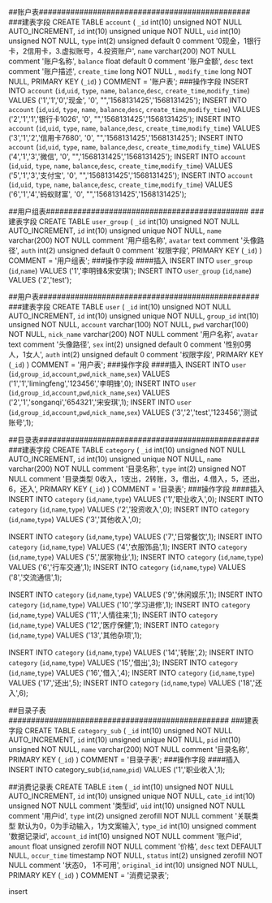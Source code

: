 
##账户表###############################################
###建表字段
CREATE TABLE `account` (
  `_id` int(10) unsigned NOT NULL AUTO_INCREMENT,
  `id` int(10) unsigned unique  NOT NULL,
  `uid` int(10) unsigned NOT NULL,
  `type` int(2) unsigned default 0 comment '0现金，1银行卡，2信用卡，3.虚拟账号，4.投资账户',
  `name` varchar(200)   NOT NULL comment '账户名称',
  `balance`  float default 0 comment '账户金额',
  `desc` text  comment '账户描述',
  `create_time` long NOT NULL ,
  `modify_time` long  NOT NULL,
    PRIMARY KEY (`_id`)
) COMMENT = '账户表';
###操作字段
INSERT INTO `account` (`id`,`uid`, `type`, `name`, `balance`,`desc`, `create_time`,`modify_time`) 
VALUES ('1','1','0','现金', '0', "",'1568131425','1568131425');
INSERT INTO `account` (`id`,`uid`, `type`, `name`, `balance`,`desc`, `create_time`,`modify_time`) 
VALUES ('2','1','1','银行卡1026', '0', "",'1568131425','1568131425');
INSERT INTO `account` (`id`,`uid`, `type`, `name`, `balance`,`desc`, `create_time`,`modify_time`) 
VALUES ('3','1','2','信用卡7680', '0', "",'1568131425','1568131425');
INSERT INTO `account` (`id`,`uid`, `type`, `name`, `balance`,`desc`, `create_time`,`modify_time`) 
VALUES ('4','1','3','微信', '0', "",'1568131425','1568131425');
INSERT INTO `account` (`id`,`uid`, `type`, `name`, `balance`,`desc`, `create_time`,`modify_time`) 
VALUES ('5','1','3','支付宝', '0', "",'1568131425','1568131425');
INSERT INTO `account` (`id`,`uid`, `type`, `name`, `balance`,`desc`, `create_time`,`modify_time`) 
VALUES ('6','1','4','蚂蚁财富', '0', "",'1568131425','1568131425');

##用户组表#############################################
###建表字段
CREATE TABLE `user_group` (
  `_id` int(10) unsigned NOT NULL AUTO_INCREMENT,
  `id` int(10) unsigned unique  NOT NULL,
  `name` varchar(200) NOT NULL comment '用户组名称',
    `avatar`  text comment '头像路径',
  `auth` int(2) unsigned default 0 comment '权限字段',
    PRIMARY KEY (`_id`)
) COMMENT = '用户组表';
###操作字段
####插入
INSERT INTO `user_group` (`id`,`name`) 
VALUES ('1','李明锋&宋安琪');
INSERT INTO `user_group` (`id`,`name`) 
VALUES ('2','test');

##用户表#################################################
###建表字段
CREATE TABLE `user` (
  `_id` int(10) unsigned NOT NULL AUTO_INCREMENT,
  `id` int(10) unsigned unique  NOT NULL,
  `group_id` int(10) unsigned  NOT NULL,
  `account` varchar(100)   NOT NULL,
  `pwd` varchar(100)  NOT NULL,
  `nick_name` varchar(200) NOT NULL comment '用户名称',
    `avatar`  text comment '头像路径',
  `sex` int(2) unsigned default 0 comment '性别0男人，1女人',
  `auth` int(2) unsigned default 0 comment '权限字段',
    PRIMARY KEY (`_id`)
) COMMENT = '用户表';
###操作字段
####插入
INSERT INTO `user` (`id`,`group_id`,`account`,`pwd`,`nick_name`,`sex`) 
VALUES ('1','1','limingfeng','123456','李明锋',0);
INSERT INTO `user` (`id`,`group_id`,`account`,`pwd`,`nick_name`,`sex`) 
VALUES ('2','1','songanqi','654321','宋安琪',1);
INSERT INTO `user` (`id`,`group_id`,`account`,`pwd`,`nick_name`,`sex`) 
VALUES ('3','2','test','123456','测试账号',1);

##目录表#################################################
###建表字段
CREATE TABLE `category` (
  `_id` int(10) unsigned NOT NULL AUTO_INCREMENT,
  `id` int(10) unsigned unique  NOT NULL,
  `name` varchar(200)   NOT NULL comment '目录名称',
  `type` int(2)  unsigned NOT NULL  comment '目录类型 0收入，1支出，2转账，3，借出，4.借入，5，还出，6，还入',
    PRIMARY KEY (`_id`)
) COMMENT = '目录表';
###操作字段
####插入
INSERT INTO `category` (`id`,`name`,`type`) 
VALUES ('1','职业收入',0);
INSERT INTO `category` (`id`,`name`,`type`) 
VALUES ('2','投资收入',0);
INSERT INTO `category` (`id`,`name`,`type`) 
VALUES ('3','其他收入',0);

INSERT INTO `category` (`id`,`name`,`type`) 
VALUES ('7','日常餐饮',1);
INSERT INTO `category` (`id`,`name`,`type`) 
VALUES ('4','衣服饰品',1);
INSERT INTO `category` (`id`,`name`,`type`) 
VALUES ('5','居家物业',1);
INSERT INTO `category` (`id`,`name`,`type`) 
VALUES ('6','行车交通',1);
INSERT INTO `category` (`id`,`name`,`type`) 
VALUES ('8','交流通信',1);

INSERT INTO `category` (`id`,`name`,`type`) 
VALUES ('9','休闲娱乐',1);
INSERT INTO `category` (`id`,`name`,`type`) 
VALUES ('10','学习进修',1);
INSERT INTO `category` (`id`,`name`,`type`) 
VALUES ('11','人情往来',1);
INSERT INTO `category` (`id`,`name`,`type`) 
VALUES ('12','医疗保健',1);
INSERT INTO `category` (`id`,`name`,`type`) 
VALUES ('13','其他杂项',1);

INSERT INTO `category` (`id`,`name`,`type`) 
VALUES ('14','转账',2);
INSERT INTO `category` (`id`,`name`,`type`) 
VALUES ('15','借出',3);
INSERT INTO `category` (`id`,`name`,`type`) 
VALUES ('16','借入',4);
INSERT INTO `category` (`id`,`name`,`type`) 
VALUES ('17','还出',5);
INSERT INTO `category` (`id`,`name`,`type`) 
VALUES ('18','还入',6);

##目录子表#################################################
###建表字段
CREATE TABLE `category_sub` (
  `_id` int(10) unsigned NOT NULL AUTO_INCREMENT,
  `id` int(10) unsigned unique  NOT NULL,
  `pid` int(10) unsigned NOT NULL,
  `name` varchar(200)   NOT NULL comment '目录名称',
    PRIMARY KEY (`_id`)
) COMMENT = '目录子表';
###操作字段
####插入
INSERT INTO category_sub(`id`,`name`,`pid`) 
VALUES ('1','职业收入',1);




##消费记录表
CREATE TABLE `item` (
  `_id` int(10) unsigned NOT NULL AUTO_INCREMENT,
  `id` int(10) unsigned unique NOT NULL,
  `cate_id` int(10) unsigned NOT NULL comment '类型id',
  `uid` int(10) unsigned  NOT NULL comment '用户id',
  `type` int(2) unsigned  zerofill  NOT NULL comment '关联类型 默认为0，0为手动输入，1为文案输入',
  `type_id` int(10) unsigned   comment '数据记录id',
  `account_id` int(10) unsigned NOT NULL comment '账户id',
  `amount` float unsigned zerofill NOT NULL comment '价格',
  `desc` text DEFAULT NULL,
  `occur_time` timestamp NOT NULL,
  `status` int(2) unsigned zerofill  NOT NULL  comment '状态0， 1不可用',
  `original_id`  int(10) unsigned NOT NULL,
  PRIMARY KEY (`_id`)
) COMMENT = '消费记录表';

insert
